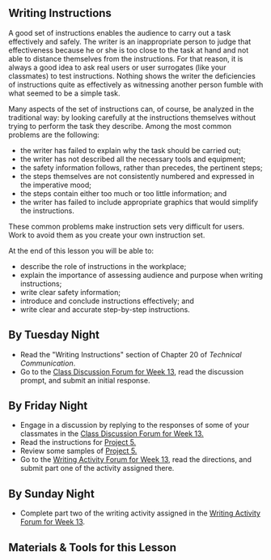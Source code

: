 ## Writing Instructions

A good set of instructions enables the audience to carry out a task effectively and safely. The writer is an inappropriate person to judge that effectiveness because he or she is too close to the task at hand and not able to distance themselves from the instructions. For that reason, it is always a good idea to ask real users or user surrogates (like your classmates) to test instructions. Nothing shows the writer the deficiencies of instructions quite as effectively as witnessing another person fumble with what seemed to be a simple task.

Many aspects of the set of instructions can, of course, be analyzed in the traditional way: by looking carefully at the instructions themselves without trying to perform the task they describe. Among the most common problems are the following:

* the writer has failed to explain why the task should be carried out;
* the writer has not described all the necessary tools and equipment;
* the safety information follows, rather than precedes, the pertinent steps;
* the steps themselves are not consistently numbered and expressed in the imperative mood;
* the steps contain either too much or too little information; and
* the writer has failed to include appropriate graphics that would simplify the instructions.

These common problems make instruction sets very difficult for users. Work to avoid them as you create your own instruction set.

At the end of this lesson you will be able to:

* describe the role of instructions in the workplace;
* explain the importance of assessing audience and purpose when writing instructions;
* write clear safety information;
* introduce and conclude instructions effectively; and
* write clear and accurate step-by-step instructions.

## By Tuesday Night

* Read the "Writing Instructions" section of Chapter 20 of _Technical Communication_.
* Go to the [Class Discussion Forum for Week 13][1], read the discussion prompt, and submit an initial response.

## By Friday Night

* Engage in a discussion by replying to the responses of some of your classmates in the [Class Discussion Forum for Week 13.][1]
* Read the instructions for [Project 5.][3]
* Review some samples of [Project 5.][4]
* Go to the [Writing Activity Forum for Week 13][2], read the directions, and submit part one of the activity assigned there.

## By Sunday Night

* Complete part two of the writing activity assigned in the [Writing Activity Forum for Week 13][2].

## Materials & Tools for this Lesson

[1]: /section/content/default.asp?WCI=Goto&WCU=CRSCNT&MATCH=Class+Discussion+Forum+for+Week+13
[2]: /section/content/default.asp?WCI=Goto&WCU=CRSCNT&MATCH=Writing+Activity+Forum+for+Week+13
[3]: /section/content/default.asp?WCI=Goto&WCU=CRSCNT&MATCH=Project+5+Assignment
[4]: /section/content/default.asp?WCI=Goto&WCU=CRSCNT&MATCH=Project+5+Samples

